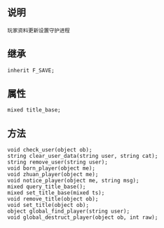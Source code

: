 ## 说明

    玩家资料更新设置守护进程

## 继承

    inherit F_SAVE;

## 属性

    mixed title_base;

## 方法

    void check_user(object ob);
    string clear_user_data(string user, string cat);
    string remove_user(string user);
    void born_player(object me);
    void zhuan_player(object me);
    void notice_player(object me, string msg);
    mixed query_title_base();
    mixed set_title_base(mixed ts);
    void remove_title(object ob);
    void set_title(object ob);
    object global_find_player(string user);
    void global_destruct_player(object ob, int raw);
